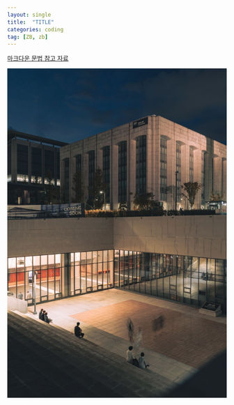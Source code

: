 ```yaml
---
layout: single
title:  "TITLE"
categories: coding
tag: [ZB, zb] 
---
```


[마크다운 문법 참고 자료](https://teddylee777.github.io/jekyll/Jekyll-사용을-위한-markdown-문법)



![Yonsei](../images/2022-08-06-first/Yonsei.JPG)
